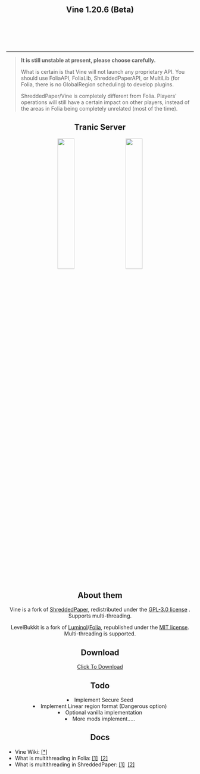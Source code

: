 <div align=center>
    <img src="assets/Vine.png" alt="">
    <h2>Vine 1.20.6 (Beta)</h2>
    <br /><br />
    <img src="https://img.shields.io/github/commit-activity/w/LevelTranic/Vine?style=flat-square" alt="">
    <img src="https://img.shields.io/github/downloads/LevelTranic/Vine/total?style=flat-square" alt="">
    <a href="https://tranic.one/downloads/vine"><img src="https://img.shields.io/github/release-date/LevelTranic/Vine?style=flat-square" alt=""></a>
    <a href="https://tranic.one/downloads/vine"><img src="https://img.shields.io/github/v/release/LevelTranic/Vine?style=flat-square" alt=""></a>
    <br /><br />
</div>

---
> **It is still unstable at present, please choose carefully.**
> 
> What is certain is that Vine will not launch any proprietary API.
> You should use FoliaAPI, FoliaLib, ShreddedPaperAPI, or MultiLib 
> (for Folia, there is no GlobalRegion scheduling) to develop plugins.
> 
> ShreddedPaper/Vine is completely different from Folia. Players' 
> operations will still have a certain impact on other players, 
> instead of the areas in Folia being completely unrelated 
> (most of the time).

<div align=center>
    <h2>Tranic Server</h2>
    <a title="Vine for MultiPaper/ShreddedPaper" href="https://github.com/LevelTranic/Vine"><img width="30%" src="assets/Vine-Banner.png" alt=""/></a>
    &nbsp;&nbsp;&nbsp;&nbsp;&nbsp;&nbsp;
    <a title="LevelBukkit for PaperMC/Folia & LuminolMC/Luminol" href="https://github.com/LevelTranic/LevelBukkit"><img width="30%" src="assets/LevelBukkit-Banner.png" alt=""/></a>
    <br/><br/>
</div>

<div align=center>
    <h2 align=center>About them</h2>
    <p>Vine is a fork of <a href="https://github.com/MultiPaper/ShreddedPaper" target="_parent">ShreddedPaper</a>, redistributed under the <a href="https://github.com/LevelTranic/Vine?tab=GPL-3.0-1-ov-file#readme">GPL-3.0 license</a> . Supports multi-threading.</p>
    <p>LevelBukkit is a fork of <a href="https://github.com/LuminolMC/Luminol" target="_parent">Luminol</a>/<a href="https://github.com/PaperMC/Folia" target="_parent">Folia</a>, republished under the <a href="https://github.com/LevelTranic/LevelBukkit?tab=MIT-1-ov-file"> MIT license</a>. Multi-threading is supported.</p>
</div>

<div align=center>
    <h2>Download</h2>
    <p><a target="_blank" href="https://tranic.one/software/vine">Click To Download</a></p>
</div>

<div align=center>
    <h2>Todo</h2>
    <li>Implement Secure Seed</li>
    <li>Implement Linear region format (Dangerous option)</li>
    <li>Optional vanilla implementation</li>
    <li>More mods implement.....</li>
</div>

<div align=center>
    <h2>Docs</h2>
</div>

- Vine Wiki: [[*]](https://github.com/LevelTranic/Vine/wiki)
- What is multithreading in Folia: [[1]](https://docs.papermc.io/folia/reference/overview)&nbsp;&nbsp;[[2]](https://docs.papermc.io/folia/reference/region-logic)
- What is multithreading in ShreddedPaper: [[1]](https://github.com/MultiPaper/ShreddedPaper/blob/main/HOW_IT_WORKS.md)&nbsp;&nbsp;[[2]](https://github.com/MultiPaper/ShreddedPaper/blob/main/DEVELOPING_A_MULTITHREAD_PLUGIN.md)

<br/><br/>
